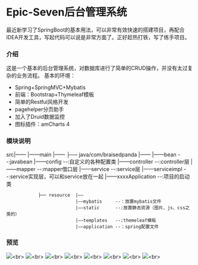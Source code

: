 # Epic-Seven后台管理系统

  最近新学习了SpringBoot的基本用法，可以非常有效快速的搭建项目，再配合IDEA开发工具，写起代码可以说是非常方面了。正好趁热打铁，写了练手项目。
  
  ### 介绍
  这是一个基本的后台管理系统，对数据库进行了简单的CRUD操作，并没有太过复杂的业务流程。
  基本的环境：
  * Spring+SpringMVC+Mybatis
  * 前端：Bootstrap+Thymeleaf模板
  * 简单的Restful风格开发
  * pagehelper分页助手
  * 加入了Druid数据监控
  * 图标插件：amCharts 4
  
  ### 模块说明
  
  src|——
        |——main |——
                ├── java/com/braisedpanda |——
                                          |——bean               --:javabean
                                          |——config             --:自定义的各种配置类
                                          |——controller         --:controller层
                                          |——mapper             --:mapper借口层
                                          |——service            --:service层
                                          |——serviceimpl        --:service实现层，可以和service放在一起
                                          |——xxxxApplication    --:项目的启动类
                                          
                ├── resource  |——
                              |——mybatis     --：放置mybatis文件
                              |——static      --:放置静态资源（图片、js、css之类的）
                              |——templates   --:themeleaf模板
                              |——application --：spring配置文件
                
  
  ### 预览
  

![](https://github.com/BraisedPanda/Epic-Seven-Management-System/raw/master/display/2.jpg)\<br>
![](https://github.com/BraisedPanda/Epic-Seven-Management-System/raw/master/display/1.jpg)\<br>
![](https://github.com/BraisedPanda/Epic-Seven-Management-System/raw/master/display/4.jpg)\<br>
![](https://github.com/BraisedPanda/Epic-Seven-Management-System/raw/master/display/5.jpg)\<br>
![](https://github.com/BraisedPanda/Epic-Seven-Management-System/raw/master/display/6.jpg)\<br>
![](https://github.com/BraisedPanda/Epic-Seven-Management-System/raw/master/display/7.jpg)\<br>
![](https://github.com/BraisedPanda/Epic-Seven-Management-System/raw/master/display/8.jpg)\<br>
![](https://github.com/BraisedPanda/Epic-Seven-Management-System/raw/master/display/9.jpg)\<br>

